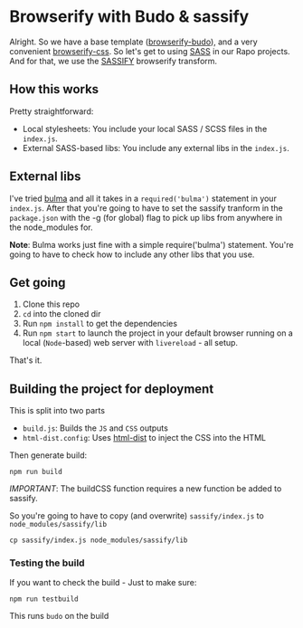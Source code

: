 # Browserify with Budo & sassify
Alright. So we have a base template ([browserify-budo](https://github.com/peterbarraud/rapo-browserify-budo)), and a very convenient  [browserify-css](https://github.com/cheton/browserify-css). So let's get to using [SASS](http://sass-lang.com) in our Rapo projects. And for that, we use the [SASSIFY](https://github.com/cody-greene/sassify) browserify transform.

## How this works
Pretty straightforward:
- Local stylesheets: You include your local SASS / SCSS files in the `index.js`.
- External SASS-based libs: You include any external libs in the `index.js`.

## External libs
I've tried [bulma](https://bulma.io) and all it takes in a `required('bulma')` statement in your `index.js`. After that you're going to have to set the sassify tranform in the `package.json` with the -g (for global) flag to pick up libs from anywhere in the node_modules for.

**Note**: Bulma works just fine with a simple require('bulma') statement. You're going to have to check how to include any other libs that you use. 

## Get going
1. Clone this repo
2. `cd` into the cloned dir
3. Run `npm install` to get the dependencies
4. Run `npm start` to launch the project in your default browser running on a local (`Node`-based) web server with `livereload` - all setup.

That's it.

## Building the project for deployment
This is split into two parts
* `build.js`: Builds the `JS` and `CSS` outputs
* `html-dist.config`: Uses [html-dist](https://www.npmjs.com/package/html-dist) to inject the CSS into the HTML

Then generate build:
```
npm run build
```
*IMPORTANT*: The buildCSS function requires a new function be added to sassify.

So you're going to have to copy (and overwrite) `sassify/index.js` to `node_modules/sassify/lib`
```
cp sassify/index.js node_modules/sassify/lib
```
### Testing the build
If you want to check the build - Just to make sure:
```
npm run testbuild
```
This runs `budo` on the build